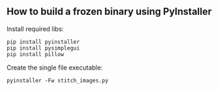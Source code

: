 ## How to build a frozen binary using PyInstaller

Install required libs:

```
pip install pyinstaller
pip install pysimplegui
pip install pillow
```

Create the single file executable:

```
pyinstaller -Fw stitch_images.py
```
